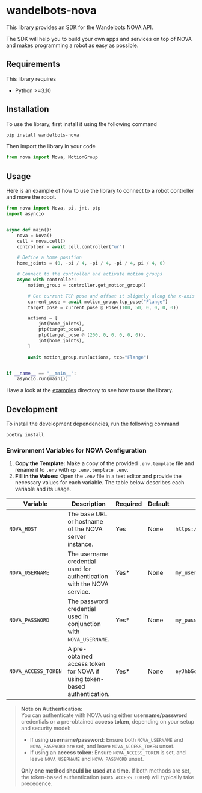 # wandelbots-nova

This library provides an SDK for the Wandelbots NOVA API.

The SDK will help you to build your own apps and services on top of NOVA and makes programming a robot as easy as possible.

## Requirements

This library requires
* Python >=3.10

## Installation

To use the library, first install it using the following command

```bash
pip install wandelbots-nova
```

Then import the library in your code

```python
from nova import Nova, MotionGroup
```

## Usage

Here is an example of how to use the library to connect to a robot controller and move the robot.

```python
from nova import Nova, pi, jnt, ptp
import asyncio


async def main():
    nova = Nova()
    cell = nova.cell()
    controller = await cell.controller("ur")

    # Define a home position
    home_joints = (0, -pi / 4, -pi / 4, -pi / 4, pi / 4, 0)

    # Connect to the controller and activate motion groups
    async with controller:
        motion_group = controller.get_motion_group()

        # Get current TCP pose and offset it slightly along the x-axis
        current_pose = await motion_group.tcp_pose("Flange")
        target_pose = current_pose @ Pose((100, 50, 0, 0, 0, 0))

        actions = [
            jnt(home_joints),
            ptp(target_pose),
            ptp(target_pose @ (200, 0, 0, 0, 0, 0)),
            jnt(home_joints),
        ]

        await motion_group.run(actions, tcp="Flange")


if __name__ == "__main__":
    asyncio.run(main())
```

Have a look at the [examples](https://github.com/wandelbotsgmbh/wandelbots-nova/tree/main/examples) directory to see how to use the library.

## Development

To install the development dependencies, run the following command

```bash
poetry install
```

### Environment Variables for NOVA Configuration

1. **Copy the Template:** Make a copy of the provided `.env.template` file and rename it to `.env` with `cp .env.template .env`.
2. **Fill in the Values:** Open the `.env` file in a text editor and provide the necessary values for each variable. The table below describes each variable and its usage.

| Variable            | Description                                                               | Required | Default | Example                    |
|---------------------|---------------------------------------------------------------------------|----------|---------|----------------------------|
| `NOVA_HOST`         | The base URL or hostname of the NOVA server instance.                     | Yes      | None    | `https://nova.example.com` |
| `NOVA_USERNAME`     | The username credential used for authentication with the NOVA service.    | Yes*     | None    | `my_username`              |
| `NOVA_PASSWORD`     | The password credential used in conjunction with `NOVA_USERNAME`.         | Yes*     | None    | `my_password`              |
| `NOVA_ACCESS_TOKEN` | A pre-obtained access token for NOVA if using token-based authentication. | Yes*     | None    | `eyJhbGciOi...`            |

> **Note on Authentication:**  
> You can authenticate with NOVA using either **username/password** credentials or a pre-obtained **access token**, depending on your setup and security model:
> - If using **username/password**: Ensure both `NOVA_USERNAME` and `NOVA_PASSWORD` are set, and leave `NOVA_ACCESS_TOKEN` unset.
> - If using an **access token**: Ensure `NOVA_ACCESS_TOKEN` is set, and leave `NOVA_USERNAME` and `NOVA_PASSWORD` unset.
>  
> **Only one method should be used at a time.** If both methods are set, the token-based authentication (`NOVA_ACCESS_TOKEN`) will typically take precedence.



